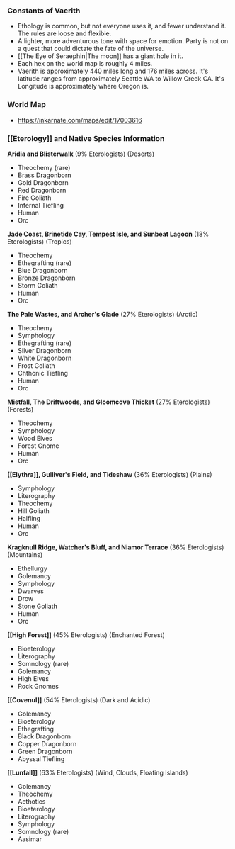
### Constants of Vaerith
- Ethology is common, but not everyone uses it, and fewer understand it. The rules are loose and flexible.
- A lighter, more adventurous tone with space for emotion. Party is not on a quest that could dictate the fate of the universe.
- [[The Eye of Seraephin|The moon]] has a giant hole in it.
- Each hex on the world map is roughly 4 miles. 
- Vaerith is approximately 440 miles long and 176 miles across. It's latitude ranges from approximately Seattle WA to Willow Creek CA. It's Longitude is approximately where Oregon is.
### World Map
- https://inkarnate.com/maps/edit/17003616

### [[Eterology]] and Native Species Information
**Aridia and Blisterwalk** (9% Eterologists) (Deserts)
- Theochemy (rare)
- Brass Dragonborn
- Gold Dragonborn
- Red Dragonborn
- Fire Goliath
- Infernal Tiefling
- Human
- Orc

**Jade Coast, Brinetide Cay, Tempest Isle, and Sunbeat Lagoon** (18% Eterologists) (Tropics)
- Theochemy
- Ethegrafting (rare)
- Blue Dragonborn
- Bronze Dragonborn
- Storm Goliath
- Human
- Orc

**The Pale Wastes, and Archer's Glade** (27% Eterologists) (Arctic)
- Theochemy
- Symphology
- Ethegrafting (rare)
- Silver Dragonborn
- White Dragonborn
- Frost Goliath
- Chthonic Tiefling
- Human
- Orc

**Mistfall, The Driftwoods, and Gloomcove Thicket** (27% Eterologists) (Forests)
- Theochemy
- Symphology
- Wood Elves
- Forest Gnome
- Human
- Orc

**[[Elythra]], Gulliver's Field, and Tideshaw** (36% Eterologists) (Plains)
- Symphology
- Literography
- Theochemy
- Hill Goliath
- Halfling
- Human
- Orc

**Kragknull Ridge, Watcher's Bluff, and Niamor Terrace** (36% Eterologists) (Mountains)
- Ethellurgy
- Golemancy
- Symphology
- Dwarves
- Drow
- Stone Goliath
- Human
- Orc

**[[High Forest]]** (45% Eterologists) (Enchanted Forest)
- Bioeterology
- Literography
- Somnology (rare)
- Golemancy
- High Elves
- Rock Gnomes

**[[Covenul]]** (54% Eterologists) (Dark and Acidic)
- Golemancy
- Bioeterology
- Ethegrafting
- Black Dragonborn
- Copper Dragonborn
- Green Dragonborn
- Abyssal Tiefling

**[[Lunfall]]** (63% Eterologists) (Wind, Clouds, Floating Islands)
- Golemancy
- Theochemy
- Aethotics
- Bioeterology
- Literography
- Symphology
- Somnology (rare)
- Aasimar